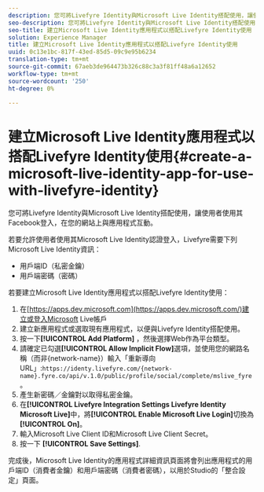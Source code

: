 ```yaml
---
description: 您可將Livefyre Identity與Microsoft Live Identity搭配使用，讓使用者使用其Facebook登入，在您的網站上與應用程式互動。
seo-description: 您可將Livefyre Identity與Microsoft Live Identity搭配使用，讓使用者使用其Facebook登入，在您的網站上與應用程式互動。
seo-title: 建立Microsoft Live Identity應用程式以搭配Livefyre Identity使用
solution: Experience Manager
title: 建立Microsoft Live Identity應用程式以搭配Livefyre Identity使用
uuid: 0c13e1bc-817f-43ed-85d5-09c9e95b6234
translation-type: tm+mt
source-git-commit: 67aeb3de964473b326c88c3a3f81ff48a6a12652
workflow-type: tm+mt
source-wordcount: '250'
ht-degree: 0%

---
```



# 建立Microsoft Live Identity應用程式以搭配Livefyre Identity使用{#create-a-microsoft-live-identity-app-for-use-with-livefyre-identity}

您可將Livefyre Identity與Microsoft Live Identity搭配使用，讓使用者使用其Facebook登入，在您的網站上與應用程式互動。

若要允許使用者使用其Microsoft Live Identity認證登入，Livefyre需要下列Microsoft Live Identity資訊：

* 用戶端ID（私密金鑰）
* 用戶端密碼（密碼）

若要建立Microsoft Live Identity應用程式以搭配Livefyre Identity使用：

1. 在[https://apps.dev.microsoft.com](https://apps.dev.microsoft.com/)建立或登入Microsoft Live帳戶
1. 建立新應用程式或選取現有應用程式，以便與Livefyre Identity搭配使用。
1. 按一下&#x200B;**[!UICONTROL Add Platform]** ，然後選擇Web作為平台類型。
1. 請確定已勾選&#x200B;**[!UICONTROL Allow Implicit Flow]**&#x200B;選項，並使用您的網路名稱（而非{network-name}）輸入「重新導向URL」:`https://identy.livefyre.com/{network-name}.fyre.co/api/v.1.0/public/profile/social/complete/mslive_fyre`。
1. 產生新密碼／金鑰對以取得私密金鑰。
1. 在&#x200B;**[!UICONTROL Livefyre Integration Settings Livefyre Identity Microsoft Live]**&#x200B;中，將&#x200B;**[!UICONTROL Enable Microsoft Live Login]**&#x200B;切換為&#x200B;**[!UICONTROL On]**。
1. 輸入Microsoft Live Client ID和Microsoft Live Client Secret。
1. 按一下 **[!UICONTROL Save Settings]**.

完成後，Microsoft Live Identity的應用程式詳細資訊頁面將會列出應用程式的用戶端ID（消費者金鑰）和用戶端密碼（消費者密碼），以用於Studio的「整合設定」頁面。
